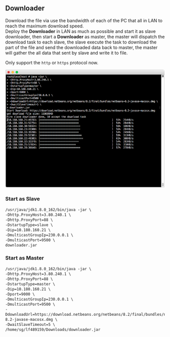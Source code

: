Downloader
---

Download the file via use the bandwidth of each of the PC that all in LAN to reach the maximum download speed.  
Deploy the __Downloader__ in LAN as much as possible and start it as slave downloader, then start a 
__Downloader__ as master, the master will dispatch the download task to each slave, the slave execute the task to 
download the part of the file and send the downloaded data back to master, the master will gather the all data that sent by slave 
and write it to file.  

Only support the `http` or `https` protocol now.

![Screenshot](Screenshot.png)

### Start as Slave
```
/usr/java/jdk1.8.0_162/bin/java -jar \
-Dhttp.ProxyHost=3.80.240.1 \
-Dhttp.ProxyPort=88 \
-DstartupType=slave \
-Dip=10.180.160.21 \
-DmulticastGroupIp=230.0.0.1 \
-DmulticastPort=9500 \
downloader.jar
```
### Start as Master 
```
/usr/java/jdk1.8.0_162/bin/java -jar \
-Dhttp.ProxyHost=3.80.240.1 \
-Dhttp.ProxyPort=88 \
-DstartupType=master \
-Dip=10.180.160.21 \
-Dport=9000 \
-DmulticastGroupIp=230.0.0.1 \
-DmulticastPort=9500 \
-DdownloadUrl=https://download.netbeans.org/netbeans/8.2/final/bundles/netbeans-8.2-javase-macosx.dmg \
-DwaitSlaveTimeout=5 \
/home/sg/lf489159/Downloads/downloader.jar
```